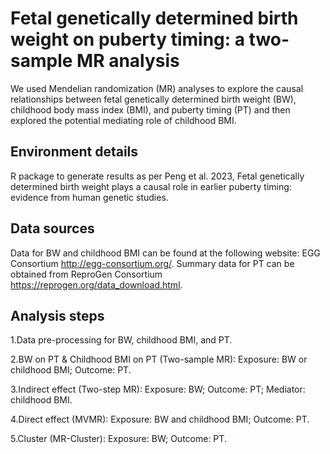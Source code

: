 # Fetal genetically determined birth weight on puberty timing: a two-sample MR analysis
We used Mendelian randomization (MR) analyses to explore the causal relationships between fetal genetically determined birth weight (BW), childhood body mass index (BMI), and puberty timing (PT) and then explored the potential mediating role of childhood BMI.

## Environment details
R package to generate results as per Peng et al. 2023, Fetal genetically determined birth weight plays a causal role in earlier puberty timing: evidence from human genetic studies.

## Data sources
Data for BW and childhood BMI can be found at the following website: EGG Consortium http://egg-consortium.org/. Summary data for PT can be obtained from ReproGen Consortium https://reprogen.org/data_download.html.

## Analysis steps
1.Data pre-processing for BW, childhood BMI, and PT.

2.BW on PT & Childhood BMI on PT (Two-sample MR): Exposure: BW or childhood BMI; Outcome: PT.

3.Indirect effect (Two-step MR): Exposure: BW; Outcome: PT; Mediator: childhood BMI.

4.Direct effect (MVMR): Exposure: BW and childhood BMI; Outcome: PT.

5.Cluster (MR-Cluster): Exposure: BW; Outcome: PT.
